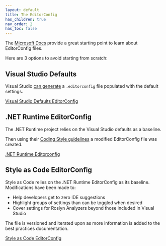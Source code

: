 ```yaml
---
layout: default
title: The EditorConfig
has_children: true
nav_order: 2
has_toc: false
---
```


The [Microsoft Docs](https://docs.microsoft.com/visualstudio/ide/create-portable-custom-editor-options) provide a great starting point to learn about EditorConfig files.

Here are 3 options to avoid starting from scratch:

## Visual Studio Defaults

Visual Studio [can generate](https://docs.microsoft.com/visualstudio/ide/create-portable-custom-editor-options?view=vs-2019#add-and-remove-editorconfig-files) a `.editorconfig` file populated with the default settings.

[Visual Studio Defaults EditorConfig](https://github.com/kmgallahan/Style-as-Code/blob/master/editorconfig/.editorconfig_VisualStudioDefaults)

## .NET Runtime EditorConfig

The .NET Runtime project relies on the Visual Studio defaults as a baseline.

Then using their [Coding Style guidelines](https://github.com/dotnet/runtime/blob/master/docs/coding-guidelines/coding-style.md) a modified EditorConfig file was created.

[.NET Runtime Editorconfig](https://github.com/dotnet/runtime/blob/master/.editorconfig)

## Style as Code EditorConfig

Style as Code relies on the .NET Runtime EditorConfig as its baseline. Modifications have been made to:

* Help developers get to zero IDE suggestions
* Highlight groups of settings than can be toggled when desired
* Cover settings for Roslyn Analyzers beyond those included in Visual Studio

The file is versioned and iterated upon as more information is added to the best practices documentation.

[Style as Code EditorConfig](https://github.com/kmgallahan/Style-as-Code/blob/master/editorconfig/.editorconfig)
